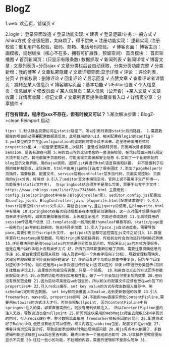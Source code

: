 # BlogZ

1.web:
    欢迎页，错误页 √
    
2.login：
    登录界面改造 √
    登录功能实现: √
        建表  √
        登录逻辑/业务 :一般方式 √  /shiro方式 企业级配置，太麻烦了，得不偿失 ×
    注册功能实现：
        逻辑实现 :注册校验：重复用户名校验，密码、邮箱、电话号码校验。 √
    博客页面：
        博客主页：画模板，规划板块（核心不在多，拥有可扩展性，预留空间）
            首页模块 ：
                        首页轮播图 √
                        首页新闻页：(只显示有限条数)
                                    数据抓取 √
                                    新闻列表 √
                                    新闻详情 √
            博客文章 : 文章列表页+分页ajax √
                       文章分类栏后台自动获取，分类分页功能完整 √
                                    分类新增：我的博客 √
                       文章私密隐藏 √
                       文章详细界面:显示详情 √
                                    评论 ：评论列表，分页 √
                                           作者权限：删除评论 √
                                                    回复评论 √
                                                    显示回复 √
                                                    点赞文章 √
                                           查看评论者详情页：跳转至某人信息页 √
                       博客编写页面：基本功能 √ 
                                    UEditor设置 √
                       个人信息页：信息展示 √
                                  修改页面 √
                                   某人信息页：某人信息（公开否）+某人文章 √
            文章收藏：详情页收藏：标记文章 √
                                 文章列表页提供收藏查看入口 √
                      详情页分享：分享插件 √
                       
                       
                       
**打包有错误，程序包xxx不存在，但有时候又可以？**
1.某次解决步骤：BlogZ->clean
               Reimport
               启动


`tips:
1.默认静态资源访问在static路径下，所以引用时直接static后的路径。
2.需要数据库的项目启动需要配置数据源信息，此项目用的Druid，相关配置在login的config下
3.yml类型的文件在@configuration的读取时可能会读不出来，这里还是改用老式的properties型
4.一般登录逻辑采用二次跳转：登录成功跳转页面，页面再次请求获取session，是否有潜在问题
5.用的自己写的比较老套的一套注册校验，在代码层面只强行规定三项不能为空，其他都属于页面校验，可能出现页面破解安全隐患
6.实现了一个比较原始的blog显示文章界面，用的ajax调用，返回list再进行html语言穿插和拼接，
    并不是很利于后期的维护和更改，比较麻烦，html不能用jsp的${}造成了很多困扰
7.添加了pagehelper分页插件，需要依赖、配置文件、service层和controller层多加代码，页面实现控制:
    页面用的ajax分页，好麻烦
8.引入了ueditor富文本编辑空间，官网上说不要用于生产环境~~，功能很多(static文件夹)，
    与springboot结合得并不是那么完美，需要手动写不少文件：https://www.cnblogs.com/liter7/p/7745606.html
    主要用到：config.json(springboot中用在了BlogConroller里)、ueditor.config.js(配置加载config.json)、BlogController.java、blogwrite.html(配置请求路径)
9.引入toastr提示控件(static文件夹)，需结合jquery,且在jquery后使用,在blogwrite.html中有使用
10.springboot在每次启动后都会在本地重新创建路径，这一点对图片想保持到项目来说不好办啊，如果需要部署服务器，上传和显示图片
    方面还得改路径
11.全局项目用的session传递用户信息
12.templates里一般用的是thymeleaf模板写的，static/page里一般用的ajax写的比较麻烦，但支持异步加载
13.引入了pace.js自动进度条，需要导包pace,需要引用三行script头文件，
    get/post方法都可监控需在js文件之前引入
14.数据库里存timestamp类型数据，可用String类型直接得到，传给前台时会自动进行时间格式转换
15.评论模块用的是纯templates的方式进行分页及显示的，写起来比ajax的方式方便很多，但是在用户操作体验上没有异步方式
    好，所有的跳转都重新加载了页面，需要注意页面信息的传递
16.后台管理员权限未规划（在人员表中加一个角色字段用于分权），导致管理权限缺失，这部分在权限框架里应该有很好的设定
17.评论回复这个功能比想象中要复杂，因为多个回复对应的多个评论，最后还是用ajax多次通过传评论id去取对应的
    回复id来进行分类显示(将回复挂载在评论上)。这里做的功能没有完整，只是一个简版。
18.利用自动点击的方式回传参数获取回复评论
19.点赞的功能考虑到实用和性能，做了一个只会加且可重复加的效果
20.密码没有做加密处理
21.因为启动项类是在web包里的，所以相关的配置文件应该也放在web包下的properties中
22.引入redis缓存，set key value的方式存爬虫数据入缓存中，用scheduel定时爬去数据，
    set key相同会覆盖上次value,达到更新数据的效果
23.引入freemarker，maven包、properties即可
24.不能用new直接实例化ContentPipline,需要用Autowire的方式注入才行，否则会报Nullpoint,
    因为ContentPipline中有springmvc注入的类，如果直接实例化，则没有用到依赖注入，
    所以ConetentPipline里的注入无效，导致这边也会nullpoint
25.新闻页这块采用的WebMagic爬虫去爬取CSDN中首页的内容，存入redis缓存中，整合数据后直接用
    freemarker模板传回前台显示
26.配置测试好了RabbitMQ,但还没有地方可以使用，相关内容在rabbitmq包里，配置文件在web里
27.博客详情页没有设计好，导致后面添加模块时候出现排版问题
28.用js有点本末倒置了，多数逻辑判断应该放在java后台里去判断，最终只用传一个值给前台即可
29.分享插件里微信图标显示不完整
30.往往一些小的功能，不起眼的内容，需要的逻辑却不是那么简单
31.`
